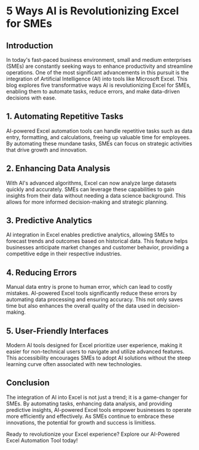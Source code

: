 # 5 Ways AI is Revolutionizing Excel for SMEs

## Introduction
In today's fast-paced business environment, small and medium enterprises (SMEs) are constantly seeking ways to enhance productivity and streamline operations. One of the most significant advancements in this pursuit is the integration of Artificial Intelligence (AI) into tools like Microsoft Excel. This blog explores five transformative ways AI is revolutionizing Excel for SMEs, enabling them to automate tasks, reduce errors, and make data-driven decisions with ease.

## 1. Automating Repetitive Tasks
AI-powered Excel automation tools can handle repetitive tasks such as data entry, formatting, and calculations, freeing up valuable time for employees. By automating these mundane tasks, SMEs can focus on strategic activities that drive growth and innovation.

## 2. Enhancing Data Analysis
With AI's advanced algorithms, Excel can now analyze large datasets quickly and accurately. SMEs can leverage these capabilities to gain insights from their data without needing a data science background. This allows for more informed decision-making and strategic planning.

## 3. Predictive Analytics
AI integration in Excel enables predictive analytics, allowing SMEs to forecast trends and outcomes based on historical data. This feature helps businesses anticipate market changes and customer behavior, providing a competitive edge in their respective industries.

## 4. Reducing Errors
Manual data entry is prone to human error, which can lead to costly mistakes. AI-powered Excel tools significantly reduce these errors by automating data processing and ensuring accuracy. This not only saves time but also enhances the overall quality of the data used in decision-making.

## 5. User-Friendly Interfaces
Modern AI tools designed for Excel prioritize user experience, making it easier for non-technical users to navigate and utilize advanced features. This accessibility encourages SMEs to adopt AI solutions without the steep learning curve often associated with new technologies.

## Conclusion
The integration of AI into Excel is not just a trend; it is a game-changer for SMEs. By automating tasks, enhancing data analysis, and providing predictive insights, AI-powered Excel tools empower businesses to operate more efficiently and effectively. As SMEs continue to embrace these innovations, the potential for growth and success is limitless. 

Ready to revolutionize your Excel experience? Explore our AI-Powered Excel Automation Tool today!
